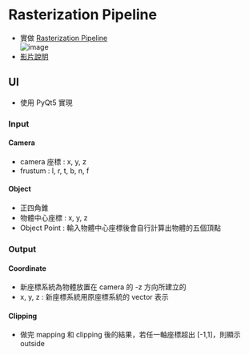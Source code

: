 # Rasterization Pipeline
- 實做 [Rasterization Pipeline](http://15462.courses.cs.cmu.edu/spring2021/lecture/persp/slide_011)  
![image](https://user-images.githubusercontent.com/49481559/121312247-c75bd280-c937-11eb-98c6-7ff14b3b002e.png)
- [影片說明](https://drive.google.com/file/d/1ExJtAxCEp5sSxON9lHWXPQqKqAUuhhxm/view)

## UI
- 使用 PyQt5 實現
### Input
#### Camera
- camera 座標 : x, y, z
- frustum : l, r, t, b, n, f
#### Object
- 正四角錐
- 物體中心座標 : x, y, z
- Object Point : 輸入物體中心座標後會自行計算出物體的五個頂點

### Output
#### Coordinate
- 新座標系統為物體放置在 camera 的 -z 方向所建立的
- x, y, z : 新座標系統用原座標系統的 vector 表示
#### Clipping
- 做完 mapping 和 clipping 後的結果，若任一軸座標超出 [-1,1]，則顯示 outside
